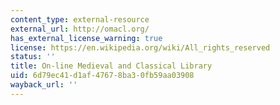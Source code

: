 ```yaml
---
content_type: external-resource
external_url: http://omacl.org/
has_external_license_warning: true
license: https://en.wikipedia.org/wiki/All_rights_reserved
status: ''
title: On-line Medieval and Classical Library
uid: 6d79ec41-d1af-4767-8ba3-0fb59aa03908
wayback_url: ''
---
```

